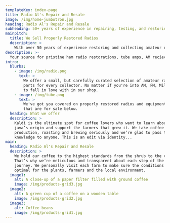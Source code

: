 ```yaml
---
templateKey: index-page
title: Radio Al's Repair and Resale
image: /img/home-jumbotron.jpg
heading: Radio Al's Repair and Resale
subheading: 50+ years of experience in repairing, testing, and restoring.
mainpitch:
  title: We Sell Properly Restored Radios 
  description: >
    With over 50 years of experience restoring and collecting amateur radio and test equipment, Radio Al is your trusted source for radios, restorations, test equipment, and NOS parts.
description: >-
  Your source for pristine ham radio restorations, tube amps, AM recievers, transmitters, transcievers, military radios, test equipment, meters, and more.
intro:
  blurbs:
    - image: /img/radio.png
      text: >
        We offer a small, but carefully curated selection of amateur radio gear and
        parts for every collector. No matter if you're into AM, FM, Military, or Test Equipment, you’ll find a radio
        to fall in love with in our shop.
    - image: /img/tube.png
      text: >
        We've got you covered on properly restored radios and equipment. See the items from the collection
        that are for sale below.
  heading: What we offer
  description: >
    Kaldi is the ultimate spot for coffee lovers who want to learn about their
    java’s origin and support the farmers that grew it. We take coffee
    production, roasting and brewing seriously and we’re glad to pass that
    knowledge to anyone. This is an edit via identity...
main:
  heading: Radio Al's Repair and Resale
  description: >
    We hold our coffee to the highest standards from the shrub to the cup.
    That’s why we’re meticulous and transparent about each step of the coffee’s
    journey. We personally visit each farm to make sure the conditions are
    optimal for the plants, farmers and the local environment.
  image1:
    alt: A close-up of a paper filter filled with ground coffee
    image: /img/products-grid3.jpg
  image2:
    alt: A green cup of a coffee on a wooden table
    image: /img/products-grid2.jpg
  image3:
    alt: Coffee beans
    image: /img/products-grid1.jpg
---
```

